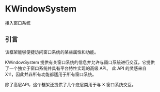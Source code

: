 # KWindowSystem

接入窗口系统

## 引言

该框架能够便捷访问窗口系统的某些属性和功能。

KWindowSystem 提供有关窗口系统的信息并允许与窗口系统进行交互。它提供了一个独立于窗口系统并具有平台特性实现的高级 API。 此 API 的灵感来自 X11，因此并非所有功能都适用于所有窗口系统。

除了高层API，这个框架还提供了几个底层类用于与 X 窗口系统交互。
